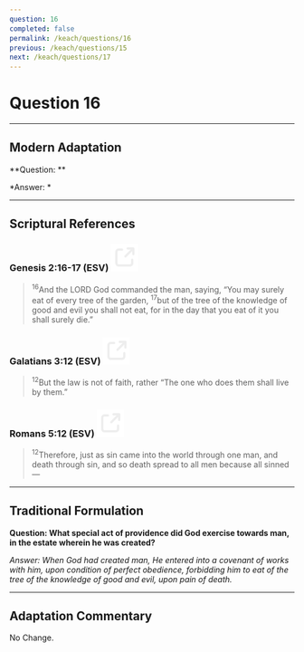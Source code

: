 ```yaml
---
question: 16
completed: false
permalink: /keach/questions/16
previous: /keach/questions/15
next: /keach/questions/17
---
```

# Question 16

---
## Modern Adaptation
**Question: **

*Answer: *

---
## Scriptural References
### Genesis 2:16-17 (ESV) <a href="https://biblegateway.com/passage/?search=Genesis+2%3A16-17&version=ESV"><img src="/assets/svg/link.svg"/></a>
> <sup>16</sup>And the LORD God commanded the man, saying, “You may surely eat of every tree of the garden,
> <sup>17</sup>but of the tree of the knowledge of good and evil you shall not eat, for in the day that you eat of it you shall surely die.”

### Galatians 3:12 (ESV) <a href="https://biblegateway.com/passage/?search=Galatians+3%3A12&version=ESV"><img src="/assets/svg/link.svg"/></a>
> <sup>12</sup>But the law is not of faith, rather “The one who does them shall live by them.”

### Romans 5:12 (ESV) <a href="https://biblegateway.com/passage/?search=Romans+5%3A12&version=ESV"><img src="/assets/svg/link.svg"/></a>
> <sup>12</sup>Therefore, just as sin came into the world through one man, and death through sin, and so death spread to all men because all sinned—


---
## Traditional Formulation
**Question: What special act of providence did God exercise towards man, in the estate wherein he was created?**

*Answer: When God had created man, He entered into a covenant of works with him, upon condition of perfect obedience, forbidding him to eat of the tree of the knowledge of good and evil, upon pain of death.*

---
## Adaptation Commentary
No Change.